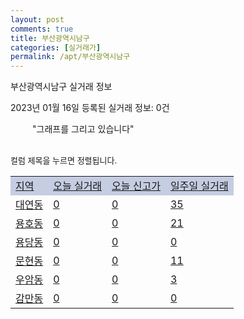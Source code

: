 ```yaml
---
layout: post
comments: true
title: 부산광역시남구
categories: [실거래가]
permalink: /apt/부산광역시남구
---
```


부산광역시남구 실거래 정보

2023년 01월 16일 등록된 실거래 정보: 0건

<!--<script async src="https://pagead2.googlesyndication.com/pagead/js/adsbygoogle.js?client=ca-pub-3485438051770037"
 crossorigin="anonymous"></script>-->

<script type="text/javascript">
  google.charts.load('current', {'packages':['corechart']});
  google.charts.setOnLoadCallback(drawChart);

  function drawChart() {
    var data = google.visualization.arrayToDataTable([['거래일', '매매', '전월세', '전매'], ['21-01', 3, 2, 1], ['21-02', 0, 2, 0], ['21-03', 0, 1, 0], ['21-04', 0, 1, 0], ['21-05', 5, 0, 0], ['21-06', 0, 1, 0], ['21-07', 4, 11, 0], ['21-08', 80, 69, 2], ['21-09', 12, 8, 0], ['21-10', 1, 6, 0], ['21-11', 10, 5, 0], ['21-12', 6, 3, 0], ['22-01', 34, 99, 4], ['22-02', 80, 251, 5], ['22-03', 118, 243, 3], ['22-04', 131, 278, 8], ['22-05', 170, 248, 9], ['22-06', 100, 267, 9], ['22-07', 81, 274, 14], ['22-08', 84, 305, 13], ['22-09', 98, 278, 27], ['22-10', 124, 320, 24], ['22-11', 120, 308, 62], ['22-12', 82, 260, 34], ['23-01', 12, 61, 7]]);

    var options = {
      title: '최근 1년간 유형별 거래량 추이',
      legend: { position: 'bottom' }
    };

    setTimeout(function() {
        var chart = new google.visualization.LineChart(document.getElementById('columnchart_material'));
        chart.draw(data, (options));
        document.getElementById('loading').style.display = 'none';
        var dayLabel = (new Date()).getDay();
        if (dayLabel < 2) {
            sorttable.innerSortFunction.apply(document.getElementById('week'), []);
            sorttable.innerSortFunction.apply(document.getElementById('week'), []);        
        }
        else {
            sorttable.innerSortFunction.apply(document.getElementById('today'), []);
            sorttable.innerSortFunction.apply(document.getElementById('today'), []);
        }
    }, 200);

  }
</script>

<div id="loading" style="z-index:20; display: block; margin-left: 35px">"그래프를 그리고 있습니다"</div>
<div id="columnchart_material" style="width: 95%; margin-left: -35px; display: block"></div>
<!--<div style="width: 95%; margin-left: -35px; display: block">
      <script async src="https://pagead2.googlesyndication.com/pagead/js/adsbygoogle.js?client=ca-pub-3485438051770037"
          crossorigin="anonymous"></script>
      <ins class="adsbygoogle"
          style="display:block"
          data-ad-format="fluid"
          data-ad-layout-key="-fb+5w+4e-db+86"
          data-ad-client="ca-pub-3485438051770037"
          data-ad-slot="1827090281"></ins>
      <script>
          (adsbygoogle = window.adsbygoogle || []).push({});
      </script>
</div>-->
<br>

<font size='small' style='font-size: small;'>컬럼 제목을 누르면 정렬됩니다.</font>
<table class="sortable">
  <tr style='background-color: rgba(114, 132, 186,0.4);'>
    <td id="region"><a href="#">지역</a></td>
    <td id="today"><a href="#">오늘 실거래</a></td>
    <td id="today_new"><a href="#">오늘 신고가</a></td>
    <td id="week"><a href="#">일주일 실거래</a></td>
  </tr>

  
  <tr class="item">
    <td><a href="부산광역시남구대연동">대연동</a></td>
    <td><a href="부산광역시남구대연동">0</a></td>
    <td><a href="부산광역시남구대연동">0</a></td>
    <td><a href="부산광역시남구대연동">35</a></td>
  </tr>
    

  <tr class="item">
    <td><a href="부산광역시남구용호동">용호동</a></td>
    <td><a href="부산광역시남구용호동">0</a></td>
    <td><a href="부산광역시남구용호동">0</a></td>
    <td><a href="부산광역시남구용호동">21</a></td>
  </tr>
    

  <tr class="item">
    <td><a href="부산광역시남구용당동">용당동</a></td>
    <td><a href="부산광역시남구용당동">0</a></td>
    <td><a href="부산광역시남구용당동">0</a></td>
    <td><a href="부산광역시남구용당동">0</a></td>
  </tr>
    

  <tr class="item">
    <td><a href="부산광역시남구문현동">문현동</a></td>
    <td><a href="부산광역시남구문현동">0</a></td>
    <td><a href="부산광역시남구문현동">0</a></td>
    <td><a href="부산광역시남구문현동">11</a></td>
  </tr>
    

  <tr class="item">
    <td><a href="부산광역시남구우암동">우암동</a></td>
    <td><a href="부산광역시남구우암동">0</a></td>
    <td><a href="부산광역시남구우암동">0</a></td>
    <td><a href="부산광역시남구우암동">3</a></td>
  </tr>
    

  <tr class="item">
    <td><a href="부산광역시남구감만동">감만동</a></td>
    <td><a href="부산광역시남구감만동">0</a></td>
    <td><a href="부산광역시남구감만동">0</a></td>
    <td><a href="부산광역시남구감만동">0</a></td>
  </tr>
    


</table>


    